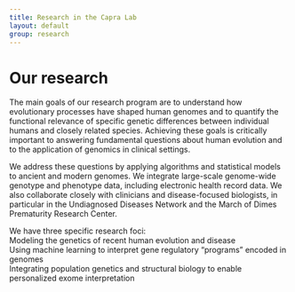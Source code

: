 ```yaml
---
title: Research in the Capra Lab
layout: default
group: research
---
```


<div class="row">

# Our research
The main goals of our research program are to understand how evolutionary processes have shaped human genomes and to quantify the functional relevance of specific genetic differences between individual humans and closely related species. Achieving these goals is critically important to answering fundamental questions about human evolution and to the application of genomics in clinical settings.

We address these questions by applying algorithms and statistical models to ancient and modern genomes. We integrate large-scale genome-wide genotype and phenotype data, including electronic health record data. We also collaborate closely with clinicians and disease-focused biologists, in particular in the Undiagnosed Diseases Network and the March of Dimes Prematurity Research Center.

We have three specific research foci: <br>
  Modeling the genetics of recent human evolution and disease<br>
  Using machine learning to interpret gene regulatory “programs” encoded in genomes<br>
  Integrating population genetics and structural biology to enable personalized exome interpretation<br>
<br>
<br>

